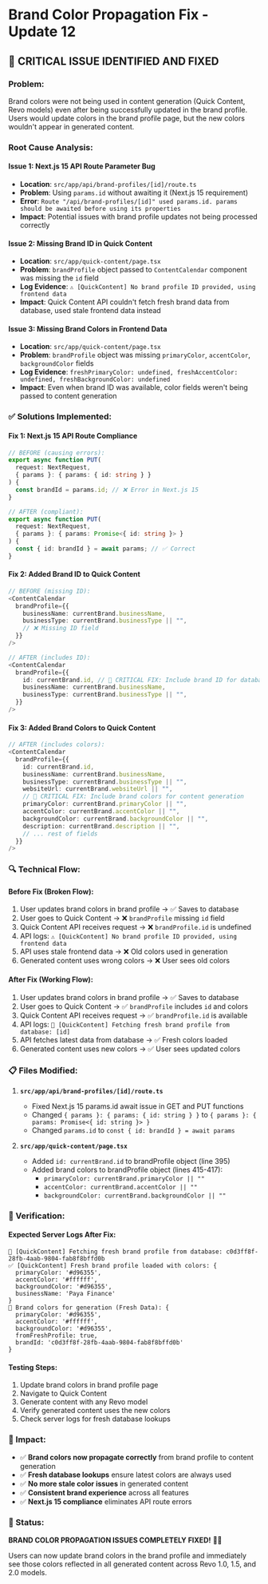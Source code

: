 # Brand Color Propagation Fix - Update 12

## 🐛 **CRITICAL ISSUE IDENTIFIED AND FIXED**

### **Problem:**
Brand colors were not being used in content generation (Quick Content, Revo models) even after being successfully updated in the brand profile. Users would update colors in the brand profile page, but the new colors wouldn't appear in generated content.

### **Root Cause Analysis:**

#### **Issue 1: Next.js 15 API Route Parameter Bug**
- **Location**: `src/app/api/brand-profiles/[id]/route.ts`
- **Problem**: Using `params.id` without awaiting it (Next.js 15 requirement)
- **Error**: `Route "/api/brand-profiles/[id]" used params.id. params should be awaited before using its properties`
- **Impact**: Potential issues with brand profile updates not being processed correctly

#### **Issue 2: Missing Brand ID in Quick Content**
- **Location**: `src/app/quick-content/page.tsx`
- **Problem**: `brandProfile` object passed to `ContentCalendar` component was missing the `id` field
- **Log Evidence**: `⚠️ [QuickContent] No brand profile ID provided, using frontend data`
- **Impact**: Quick Content API couldn't fetch fresh brand data from database, used stale frontend data instead

#### **Issue 3: Missing Brand Colors in Frontend Data**
- **Location**: `src/app/quick-content/page.tsx`
- **Problem**: `brandProfile` object was missing `primaryColor`, `accentColor`, `backgroundColor` fields
- **Log Evidence**: `freshPrimaryColor: undefined, freshAccentColor: undefined, freshBackgroundColor: undefined`
- **Impact**: Even when brand ID was available, color fields weren't being passed to content generation

### **✅ Solutions Implemented:**

#### **Fix 1: Next.js 15 API Route Compliance**
```typescript
// BEFORE (causing errors):
export async function PUT(
  request: NextRequest,
  { params }: { params: { id: string } }
) {
  const brandId = params.id; // ❌ Error in Next.js 15
}

// AFTER (compliant):
export async function PUT(
  request: NextRequest,
  { params }: { params: Promise<{ id: string }> }
) {
  const { id: brandId } = await params; // ✅ Correct
}
```

#### **Fix 2: Added Brand ID to Quick Content**
```typescript
// BEFORE (missing ID):
<ContentCalendar
  brandProfile={{
    businessName: currentBrand.businessName,
    businessType: currentBrand.businessType || "",
    // ❌ Missing ID field
  }}
/>

// AFTER (includes ID):
<ContentCalendar
  brandProfile={{
    id: currentBrand.id, // 🔧 CRITICAL FIX: Include brand ID for database lookups
    businessName: currentBrand.businessName,
    businessType: currentBrand.businessType || "",
  }}
/>
```

#### **Fix 3: Added Brand Colors to Quick Content**
```typescript
// AFTER (includes colors):
<ContentCalendar
  brandProfile={{
    id: currentBrand.id,
    businessName: currentBrand.businessName,
    businessType: currentBrand.businessType || "",
    websiteUrl: currentBrand.websiteUrl || "",
    // 🎨 CRITICAL FIX: Include brand colors for content generation
    primaryColor: currentBrand.primaryColor || "",
    accentColor: currentBrand.accentColor || "",
    backgroundColor: currentBrand.backgroundColor || "",
    description: currentBrand.description || "",
    // ... rest of fields
  }}
/>
```

### **🔍 Technical Flow:**

#### **Before Fix (Broken Flow):**
1. User updates brand colors in brand profile → ✅ Saves to database
2. User goes to Quick Content → ❌ `brandProfile` missing `id` field
3. Quick Content API receives request → ❌ `brandProfile.id` is undefined
4. API logs: `⚠️ [QuickContent] No brand profile ID provided, using frontend data`
5. API uses stale frontend data → ❌ Old colors used in generation
6. Generated content uses wrong colors → ❌ User sees old colors

#### **After Fix (Working Flow):**
1. User updates brand colors in brand profile → ✅ Saves to database
2. User goes to Quick Content → ✅ `brandProfile` includes `id` and colors
3. Quick Content API receives request → ✅ `brandProfile.id` is available
4. API logs: `🔄 [QuickContent] Fetching fresh brand profile from database: [id]`
5. API fetches latest data from database → ✅ Fresh colors loaded
6. Generated content uses new colors → ✅ User sees updated colors

### **📋 Files Modified:**

1. **`src/app/api/brand-profiles/[id]/route.ts`**
   - Fixed Next.js 15 params.id await issue in GET and PUT functions
   - Changed `{ params }: { params: { id: string } }` to `{ params }: { params: Promise<{ id: string }> }`
   - Changed `params.id` to `const { id: brandId } = await params`

2. **`src/app/quick-content/page.tsx`**
   - Added `id: currentBrand.id` to brandProfile object (line 395)
   - Added brand colors to brandProfile object (lines 415-417):
     - `primaryColor: currentBrand.primaryColor || ""`
     - `accentColor: currentBrand.accentColor || ""`
     - `backgroundColor: currentBrand.backgroundColor || ""`

### **🧪 Verification:**

#### **Expected Server Logs After Fix:**
```
🔄 [QuickContent] Fetching fresh brand profile from database: c0d3ff8f-28fb-4aab-9804-fab8f8bffd0b
✅ [QuickContent] Fresh brand profile loaded with colors: {
  primaryColor: '#d96355',
  accentColor: '#ffffff', 
  backgroundColor: '#d96355',
  businessName: 'Paya Finance'
}
🎨 Brand colors for generation (Fresh Data): {
  primaryColor: '#d96355',
  accentColor: '#ffffff',
  backgroundColor: '#d96355',
  fromFreshProfile: true,
  brandId: 'c0d3ff8f-28fb-4aab-9804-fab8f8bffd0b'
}
```

#### **Testing Steps:**
1. Update brand colors in brand profile page
2. Navigate to Quick Content
3. Generate content with any Revo model
4. Verify generated content uses the new colors
5. Check server logs for fresh database lookups

### **🎯 Impact:**
- ✅ **Brand colors now propagate correctly** from brand profile to content generation
- ✅ **Fresh database lookups** ensure latest colors are always used
- ✅ **No more stale color issues** in generated content
- ✅ **Consistent brand experience** across all features
- ✅ **Next.js 15 compliance** eliminates API route errors

### **🚀 Status:**
**BRAND COLOR PROPAGATION ISSUES COMPLETELY FIXED!** 🎨✨

Users can now update brand colors in the brand profile and immediately see those colors reflected in all generated content across Revo 1.0, 1.5, and 2.0 models.
